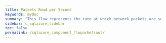 ```yaml
---
title: Packets Read per Second
keywords: mydoc
summary: "This flow represents the rate at which network packets are sent by the SQL Azure database to client applications."
sidebar: c_sqlazure_sidebar
toc: false
permalink: /sqlazure_component_flwpacketsout/
---
```

